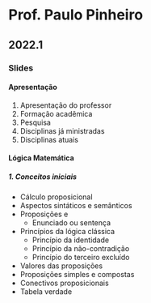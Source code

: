 # Prof. Paulo Pinheiro

## 2022.1

### Slides

#### Apresentação

1. Apresentação do professor
2. Formação acadêmica
3. Pesquisa
4. Disciplinas já ministradas
5. Disciplinas atuais

#### Lógica Matemática

##### 1. Conceitos iniciais

* Cálculo proposicional
* Aspectos sintáticos e semânticos
* Proposições e
  * Enunciado ou sentença
* Princípios da lógica clássica
  * Princípio da identidade
  * Princípio da não-contradição
  * Princípio do terceiro excluído
* Valores das proposições
* Proposições simples e compostas
* Conectivos proposicionais
* Tabela verdade
